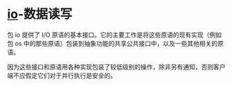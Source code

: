 # [io](https://pkg.go.dev/io)-数据读写

包 io 提供了 I/O 原语的基本接口。它的主要工作是将这些原语的现有实现（例如包 os 中的那些原语）包装到抽象功能的共享公共接口中，以及一些其他相关的原语。

因为这些接口和原语用各种实现包装了较低级别的操作，除非另有通知，否则客户端不应假定它们对于并行执行是安全的。